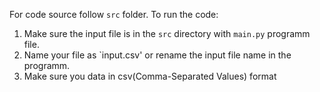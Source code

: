 For code source follow `src` folder.
To run the code:
1. Make sure the input file is in the `src` directory with `main.py` programm file.
2. Name your file as `input.csv' or rename the input file name in the programm.
3. Make sure you data in csv(Comma-Separated Values) format
